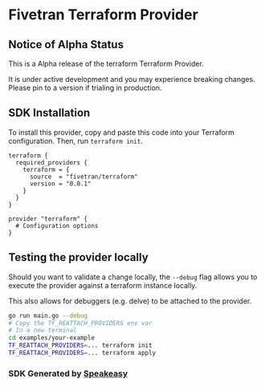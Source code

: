 # Fivetran Terraform Provider

<!-- Start SDK Installation -->
## Notice of Alpha Status

This is a Alpha release of the terraform Terraform Provider. 

It is under active development and you may experience breaking changes. Please pin to a version if trialing in production.

## SDK Installation

To install this provider, copy and paste this code into your Terraform configuration. Then, run `terraform init`.

```hcl
terraform {
  required_providers {
    terraform = {
      source  = "fivetran/terraform"
      version = "0.0.1"
    }
  }
}

provider "terraform" {
  # Configuration options
}
```
<!-- End SDK Installation -->

<!-- Start SDK Example Usage -->
## Testing the provider locally

Should you want to validate a change locally, the `--debug` flag allows you to execute the provider against a terraform instance locally.

This also allows for debuggers (e.g. delve) to be attached to the provider.

```sh
go run main.go --debug
# Copy the TF_REATTACH_PROVIDERS env var
# In a new terminal
cd examples/your-example
TF_REATTACH_PROVIDERS=... terraform init
TF_REATTACH_PROVIDERS=... terraform apply
```
<!-- End SDK Example Usage -->

<!-- Start SDK Available Operations -->

<!-- End SDK Available Operations -->

### SDK Generated by [Speakeasy](https://docs.speakeasyapi.dev/docs/using-speakeasy/client-sdks)
